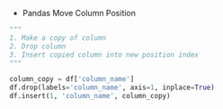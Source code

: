 * Pandas Move Column Position
```python
"""
1. Make a copy of column
2. Drop column
3. Insert copied column into new position index
"""

column_copy = df['column_name']
df.drop(labels='column_name', axis=1, inplace=True)
df.insert(1, 'column_name', column_copy)
```
